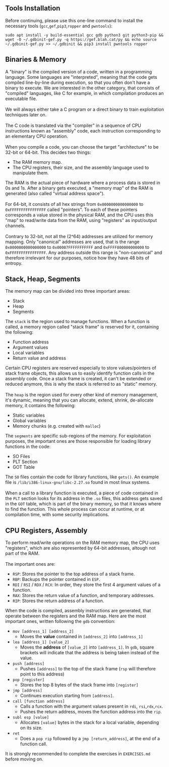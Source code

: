 ## Tools Installation
Before continuing, please use this one-line command to install the necessary tools (`gcc`,`gef`,`pip3`,`ropper` and `pwntools`):
```
sudo apt install -y build-essential gcc gdb python3 git python3-pip && wget -O ~/.gdbinit-gef.py -q https://gef.blah.cat/py && echo source ~/.gdbinit-gef.py >> ~/.gdbinit && pip3 install pwntools ropper
```

## Binaries & Memory

A "binary" is the compiled version of a code, written in a programming language. Some languages are "interpreted", meaning that the code gets compiled line-by-line during execution, so that you often don't have a binary to execute. We are interested in the other category, that consists of "compiled" languages, like C for example, in which compilation produces an executable file.\
\
We will always either take a C program or a direct binary to train exploitation techniques later on.\
\
The C code is translated via the "compiler" in a sequence of CPU instructions known as "assembly" code, each instruction corresponding to an elementary CPU operation.\
\
When you compile a code, you can choose the target "architecture" to be 32-bit or 64-bit. This decides two things:
- The RAM memory map.
- The CPU registers, their size, and the assembly language used to manipulate them.

The RAM is the actual piece of hardware where a process data is stored in 0s and 1s. After a binary gets executed, a "memory map" of the RAM is generated (also called "virtual address space").\
\
For 64-bit, it consists of all hex strings from `0x0000000000000000` to `0xFFFFFFFFFFFFFFFF` called "pointers". To each of these pointers corresponds a value stored in the physical RAM, and the CPU uses this "map" to read/write data from the RAM, using "registers" as input/output channels.\
\
Contrary to 32-bit, not all the (2^64) addresses are utilized for memory mapping. Only "canonical" addresses are used, that is the range `0x0000000000000000` to `0x00007FFFFFFFFFFF` and `0xFFFF800000000000` to `0xFFFFFFFFFFFFFFFF`. Any address outside this range is "non-canonical" and therefore irrelevant for our purposes, notice how they have 48 bits of entropy.

## Stack, Heap, Segments
The memory map can be divided into three important areas:
- Stack
- Heap
- Segments

The `stack` is the region used to manage functions. When a function is called, a memory region called "stack frame" is reserved for it, containing the following:
- Function address
- Argument values
- Local variables
- Return value and address

Certain CPU registers are reserved especially to store values/pointers of stack frame objects, this allows us to easily identify function calls in the assembly code. Once a stack frame is created, it can't be extended or reduced anymore, this is why the stack is referred to as "static" memory.\
\
The `heap` is the region used for every other kind of memory management, it's dynamic, meaning that you can allocate, extend, shrink, de-allocate memory, it contains the following:
- Static variables
- Global variables
- Memory chunks (e.g. created with `malloc`)

The `segments` are specific sub-regions of the memory. For exploitation purposes, the important ones are those responsible for loading library functions in the code:
- SO Files
- PLT Section
- GOT Table

The `SO` files contain the code for library functions, like `gets()`. An example file is `/lib/i386-linux-gnu/libc-2.27.so` found in most linux systems.\
\
When a call to a library function is executed, a piece of code contained in the `PLT` section looks for its address in the `.so` files, this address gets saved in the `GOT` table, which is part of the binary memory, so that it knows where to find the function. This whole process can occur at runtime, or at compilation time, with some security implications.

## CPU Registers, Assembly

To perform read/write operations on the RAM memory map, the CPU uses "registers", which are also represented by 64-bit addresses, altough not part of the RAM. \
\
The important ones are:
- `RSP`: Stores the pointer to the top address of a stack frame.
- `RBP`: Backups the pointer contained in `ESP`.
- `RDI` / `RSI` / `RDX` / `RCX`: In order, they store the first 4 argument values of a function.
- `RAX`: Stores the return value of a function, and temporary addresses.
- `RIP`: Stores the return address of a function.

When the code is compiled, assembly instructions are generated, that operate between the registers and the RAM map. Here are the most important ones, written following the `gdb` convention:
- `mov [address_1] [address_2]`
  - Moves the **value** contained in `[address_2]` into `[address_1]`
- `lea [address_1] [value_2]`
  - Moves the **address** of `[value_2]` into `[address_1]`. In `gdb`, square brackets will indicate that the address is being taken instead of the value.
- `push [address]`
  - Pushes `[address]` to the top of the stack frame (`rsp` will therefore point to this address)
- `pop [register]`
  - Stores the top 8 bytes of the stack frame into `[register]`
- `jmp [address]`
  - Continues execution starting from `[address]`.
- `call [function address]`
  - Calls a function with the argument values present in `rdi`, `rsi`,`rdx`,`rcx`.
  - Pushes the return address, moves the function address into the `rip`.
- `subl esp [value]`
  - Allocates `[value]` bytes in the stack for a local variable, depending on its size. 
- `ret`    
  - Does a `pop rip` followed by a `jmp [return_address]`, at the end of a function call.

It is strongly recommended to complete the exercises in `EXERCISES.md` before moving on.
